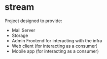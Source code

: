 # stream

Project designed to provide:
- Mail Server 
- Storage
- Admin Frontend for interacting with the infra 
- Web client (for interacting as a consumer)
- Mobile app (for interacting as a consumer)